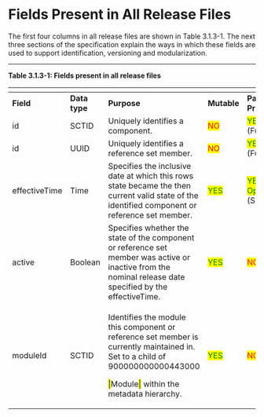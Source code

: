 # Fields Present in All Release Files

The first four columns in all release files are shown in Table 3.1.3-1. The next three sections of the specification explain the ways in which these fields are used to support identification, versioning and modularization.

***

**Table 3.1.3-1: Fields present in all release files**

<table data-header-hidden data-full-width="true"><thead><tr><th width="123.8125"></th><th width="101.171875"></th><th width="396.34375"></th><th width="88.48046875"></th><th></th></tr></thead><tbody><tr><td><strong>Field</strong></td><td><strong>Data type</strong></td><td><strong>Purpose</strong></td><td><strong>Mutable</strong></td><td><strong>Part of Primary Key</strong></td></tr><tr><td>id</td><td>SCTID</td><td>Uniquely identifies a component.</td><td><mark style="color:red;">NO</mark></td><td><mark style="color:green;">YES</mark><br>(Full/Snapshot)</td></tr><tr><td>id</td><td>UUID</td><td>Uniquely identifies a reference set member.</td><td><mark style="color:red;">NO</mark></td><td><mark style="color:green;">YES</mark><br>(Full/Snapshot)</td></tr><tr><td>effectiveTime</td><td>Time</td><td>Specifies the inclusive date at which this rows state became the then current valid state of the identified component or reference set member.</td><td><mark style="color:green;">YES</mark></td><td><mark style="color:green;">YES</mark> (Full)<br><mark style="color:green;">Optional</mark> (Snapshot)</td></tr><tr><td>active</td><td>Boolean</td><td>Specifies whether the state of the component or reference set member was active or inactive from the nominal release date specified by the effectiveTime.</td><td><mark style="color:green;">YES</mark></td><td><mark style="color:red;">NO</mark></td></tr><tr><td>moduleId</td><td>SCTID</td><td><p>Identifies the module this component or reference set member is currently maintained in. Set to a child of 900000000000443000 </p><p><mark style="color:blue;">|</mark>Module<mark style="color:blue;">|</mark> within the metadata hierarchy.</p></td><td><mark style="color:green;">YES</mark></td><td><mark style="color:red;">NO</mark></td></tr></tbody></table>


